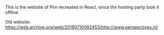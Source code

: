 This is the website of Pim recreated in React, since the hosting party took it offline.

Old website:
https://web.archive.org/web/20190710092453/http://www.perspectives.nl/